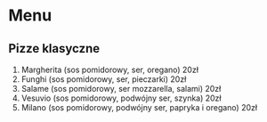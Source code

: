 # Menu

## Pizze klasyczne

1. Margherita (sos pomidorowy, ser, oregano) 20zł
2. Funghi (sos pomidorowy, ser, pieczarki) 20zł
3. Salame (sos pomidorowy, ser mozzarella, salami) 20zł
4. Vesuvio (sos pomidorowy, podwójny ser, szynka) 20zł
5. Milano (sos pomidorowy, podwójny ser, papryka i oregano) 20zł
